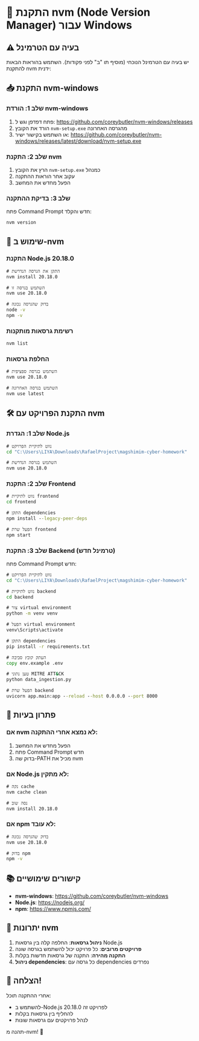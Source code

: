 # 🚀 התקנת nvm (Node Version Manager) עבור Windows

## ⚠️ בעיה עם הטרמינל

יש בעיה עם הטרמינל הנוכחי (מוסיף תו "ב" לפני פקודות).
השתמש בהוראות הבאות להתקנת nvm ידנית:

## 📥 התקנת nvm-windows

### שלב 1: הורדת nvm-windows

1. פתח דפדפן וגש ל: https://github.com/coreybutler/nvm-windows/releases
2. הורד את הקובץ `nvm-setup.exe` מהגרסה האחרונה
3. או השתמש בקישור ישיר: https://github.com/coreybutler/nvm-windows/releases/latest/download/nvm-setup.exe

### שלב 2: התקנת nvm

1. הרץ את הקובץ `nvm-setup.exe` כמנהל
2. עקוב אחר הוראות ההתקנה
3. הפעל מחדש את המחשב

### שלב 3: בדיקת ההתקנה

פתח Command Prompt חדש והקלד:

```cmd
nvm version
```

## 🔧 שימוש ב-nvm

### התקנת Node.js 20.18.0

```cmd
# התקן את הגרסה הנדרשת
nvm install 20.18.0

# השתמש בגרסה זו
nvm use 20.18.0

# בדוק שהגרסה נכונה
node -v
npm -v
```

### רשימת גרסאות מותקנות

```cmd
nvm list
```

### החלפת גרסאות

```cmd
# השתמש בגרסה ספציפית
nvm use 20.18.0

# השתמש בגרסה האחרונה
nvm use latest
```

## 🛠️ התקנת הפרויקט עם nvm

### שלב 1: הגדרת Node.js

```cmd
# נווט לתיקיית הפרויקט
cd "C:\Users\LIYA\Downloads\RafaelProject\magshimim-cyber-homework"

# השתמש בגרסה הנדרשת
nvm use 20.18.0
```

### שלב 2: התקנת Frontend

```cmd
# נווט לתיקיית frontend
cd frontend

# התקן dependencies
npm install --legacy-peer-deps

# הפעל שרת frontend
npm start
```

### שלב 3: התקנת Backend (טרמינל חדש)

פתח Command Prompt חדש:

```cmd
# נווט לתיקיית הפרויקט
cd "C:\Users\LIYA\Downloads\RafaelProject\magshimim-cyber-homework"

# נווט לתיקיית backend
cd backend

# צור virtual environment
python -m venv venv

# הפעל virtual environment
venv\Scripts\activate

# התקן dependencies
pip install -r requirements.txt

# העתק קובץ סביבה
copy env.example .env

# טען נתוני MITRE ATT&CK
python data_ingestion.py

# הפעל שרת backend
uvicorn app.main:app --reload --host 0.0.0.0 --port 8000
```

## 🔧 פתרון בעיות

### אם nvm לא נמצא אחרי ההתקנה:

1. הפעל מחדש את המחשב
2. פתח Command Prompt חדש
3. בדוק שה-PATH מכיל את nvm

### אם Node.js לא מתקין:

```cmd
# נקה cache
nvm cache clean

# נסה שוב
nvm install 20.18.0
```

### אם npm לא עובד:

```cmd
# בדוק שהגרסה נכונה
nvm use 20.18.0

# בדוק npm
npm -v
```

## 📚 קישורים שימושיים

- **nvm-windows**: https://github.com/coreybutler/nvm-windows
- **Node.js**: https://nodejs.org/
- **npm**: https://www.npmjs.com/

## 🎯 יתרונות nvm

1. **ניהול גרסאות**: החלפה קלה בין גרסאות Node.js
2. **פרויקטים מרובים**: כל פרויקט יכול להשתמש בגרסה שונה
3. **התקנה מהירה**: התקנה של גרסאות חדשות בקלות
4. **ניהול dependencies**: כל גרסה עם dependencies נפרדים

## 🎉 הצלחה!

אחרי ההתקנה תוכל:

- להשתמש ב-Node.js 20.18.0 לפרויקט זה
- להחליף בין גרסאות בקלות
- לנהל פרויקטים עם גרסאות שונות

תהנה מ-nvm! 🚀
